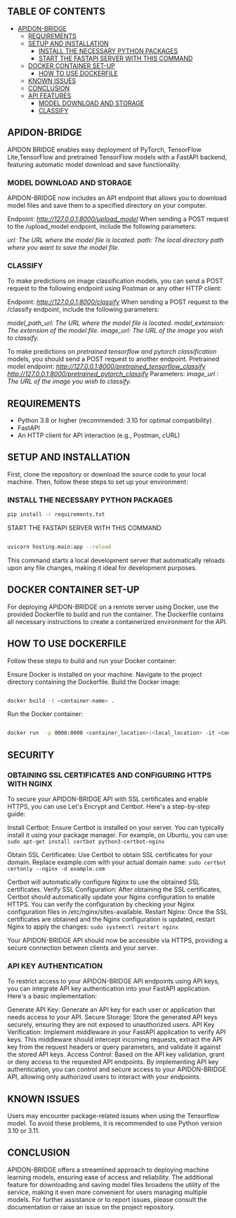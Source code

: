 ## TABLE OF CONTENTS
- [APIDON-BRIDGE](#apidon-bridge)
  - [REQUIREMENTS](#requirements)
  - [SETUP AND INSTALLATION](#setup-and-installation)
    - [INSTALL THE NECESSARY PYTHON PACKAGES](#install-the-necessary-python-packages)
    - [START THE FASTAPI SERVER WITH THIS COMMAND](#start-the-fastapi-server-with-this-command)
  - [DOCKER CONTAINER SET-UP](#docker-container-set-up)
    - [HOW TO USE DOCKERFILE](#how-to-use-dockerfile)
  - [KNOWN ISSUES](#known-issues) 
  - [CONCLUSION](#conclusion) 
  - [API FEATURES](#api-features)
    - [MODEL DOWNLOAD AND STORAGE](#model-download-and-storage)
    - [CLASSIFY](#classify)

## APIDON-BRIDGE
APIDON BRIDGE enables easy deployment of PyTorch, TensorFlow Lite,TensorFlow and pretrained TensorFlow models with a FastAPI backend, featuring automatic model download and save functionality.



### MODEL DOWNLOAD AND STORAGE
APIDON-BRIDGE now includes an API endpoint that allows you to download model files and save them to a specified directory on your computer.

Endpoint: *http://127.0.0.1:8000/upload_model*
When sending a POST request to the /upload_model endpoint, include the following parameters:

*url: The URL where the model file is located.*
*path: The local directory path where you want to save the model file.*


### CLASSIFY
To make predictions on image classification models, you can send a POST request to the following endpoint using Postman or any other HTTP client:

Endpoint: *http://127.0.0.1:8000/classify*
When sending a POST request to the /classify endpoint, include the following parameters:

*model_path_url: The URL where the model file is located.*
*model_extension: The extension of the model file.*
*image_url: The URL of the image you wish to classify.*

To make predictions on *pretrained tensorflow and pytorch classification* models, you should send a POST request to another endpoint.
Pretrained model endpoint: *http://127.0.0.1:8000/pretrained_tensorflow_classify* 
                           *http://127.0.0.1:8000/pretrained_pytorch_classify*
Parameters:
*image_url : The URL of the image you wish to classify.*



## REQUIREMENTS
- Python 3.8 or higher (recommended: 3.10 for optimal compatibility)
- FastAPI
- An HTTP client for API interaction (e.g., Postman, cURL)

## SETUP AND INSTALLATION
First, clone the repository or download the source code to your local machine. Then, follow these steps to set up your environment:

### INSTALL THE NECESSARY PYTHON PACKAGES
```bash
pip install -r requirements.txt
```
START THE FASTAPI SERVER WITH THIS COMMAND
```bash

uvicorn hosting.main:app --reload
```
This command starts a local development server that automatically reloads upon any file changes, making it ideal for development purposes.

## DOCKER CONTAINER SET-UP

For deploying APIDON-BRIDGE on a remote server using Docker, use the provided Dockerfile to build and run the container. The Dockerfile contains all necessary instructions to create a containerized environment for the API.

## HOW TO USE DOCKERFILE
Follow these steps to build and run your Docker container:

Ensure Docker is installed on your machine.
Navigate to the project directory containing the Dockerfile.
Build the Docker image:
```bash

docker build -t <container-name> .
```
Run the Docker container:
```bash

docker run  -p 8000:8000 <container_location>:<local_location> -it <container-name>


```


## SECURITY


### OBTAINING SSL CERTIFICATES AND CONFIGURING HTTPS WITH NGINX
To secure your APIDON-BRIDGE API with SSL certificates and enable HTTPS, you can use Let's Encrypt and Certbot. Here's a step-by-step guide:

Install Certbot: Ensure Certbot is installed on your server. You can typically install it using your package manager. For example, on Ubuntu, you can use:
```sudo apt-get install certbot python3-certbot-nginx```

Obtain SSL Certificates: Use Certbot to obtain SSL certificates for your domain. Replace example.com with your actual domain name:
```sudo certbot certonly --nginx -d example.com```

Certbot will automatically configure Nginx to use the obtained SSL certificates.
Verify SSL Configuration: After obtaining the SSL certificates, Certbot should automatically update your Nginx configuration to enable HTTPS. You can verify the configuration by checking your Nginx configuration files in /etc/nginx/sites-available.
Restart Nginx: Once the SSL certificates are obtained and the Nginx configuration is updated, restart Nginx to apply the changes:
```sudo systemctl restart nginx```

Your APIDON-BRIDGE API should now be accessible via HTTPS, providing a secure connection between clients and your server.

### API KEY AUTHENTICATION
To restrict access to your APIDON-BRIDGE API endpoints using API keys, you can integrate API key authentication into your FastAPI application. Here's a basic implementation:

Generate API Key: Generate an API key for each user or application that needs access to your API.
Secure Storage: Store the generated API keys securely, ensuring they are not exposed to unauthorized users.
API Key Verification: Implement middleware in your FastAPI application to verify API keys. This middleware should intercept incoming requests, extract the API key from the request headers or query parameters, and validate it against the stored API keys.
Access Control: Based on the API key validation, grant or deny access to the requested API endpoints.
By implementing API key authentication, you can control and secure access to your APIDON-BRIDGE API, allowing only authorized users to interact with your endpoints.



## KNOWN ISSUES

Users may encounter package-related issues when using the Tensorflow model. To avoid these problems, it is recommended to use Python version 3.10 or 3.11.

## CONCLUSION

APIDON-BRIDGE offers a streamlined approach to deploying machine learning models, ensuring ease of access and reliability. The additional feature for downloading and saving model files broadens the utility of the service, making it even more convenient for users managing multiple models. For further assistance or to report issues, please consult the documentation or raise an issue on the project repository.



